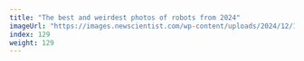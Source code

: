```yaml
---
title: "The best and weirdest photos of robots from 2024"
imageUrl: "https://images.newscientist.com/wp-content/uploads/2024/12/11134223/robot-featured-image-.jpg?width=788"
index: 129
weight: 129
---
```

